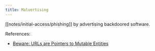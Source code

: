 ```yaml
---
title: Malvertising
---
```


[[notes/initial-access/phishing]] by advertising backdoored software.

References:

- [Beware: URLs are Pointers to Mutable Entities](http://web.archive.org/web/20231013201715/https://textslashplain.com/2023/10/13/beware-urls-are-pointers-to-mutable-entities/)
